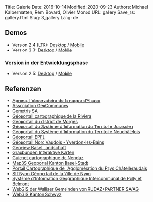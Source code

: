 Title: Galerie
Date: 2016-10-14
Modified: 2020-09-23
Authors: Michael Kalbermatten, Rémi Bovard, Olivier Monod
URL: gallery
Save_as: gallery.html
Slug: 3_gallery
Lang: de

## Demos

* Version 2.4 (LTR): [Desktop](https://geomapfish-demo-2-4.camptocamp.com/?lang=de) / [Mobile](https://geomapfish-demo-2-4.camptocamp.com/mobile?lang=de)
* Version 2.3: [Desktop](https://geomapfish-demo.camptocamp.com/2.3/?lang=de) / [Mobile](https://geomapfish-demo.camptocamp.com/2.3/mobile/?lang=de)

### Version in der Entwicklungsphase

* Version 2.5: [Desktop](https://geomapfish-demo-2-5.camptocamp.com/?lang=de) / [Mobile](https://geomapfish-demo-2-5.camptocamp.com/mobile?lang=de)

## Referenzen

* [Aprona, l'observatoire de la nappe d'Alsace](https://carto.aprona.net/)
* [Association GeoCommunes](http://www.geocommunes.ch/references/)
* [Gemetris SA](http://www.gemetris.ch/prestations#SIG)
* [Géoportail cartographique de la Riviera](https://map.cartoriviera.ch/)
* [Géoportail du district de Morges](https://map.cjl.ch/)
* [Géoportail du Système d'Information du Territoire Jurassien](https://geo.jura.ch/)
* [Géoportail du Système d'Information du Territoire Neuchâtelois](https://sitn.ne.ch/)
* [Géoportail EPFL](https://geoportail.epfl.ch/)
* [Géoportail Nord Vaudois - Yverdon-les-Bains](https://mapnv.ch/)
* [Geoview Basel Landschaft](https://geoview.bl.ch/)
* [Graubünden Interaktive Karten](http://map.geo.gr.ch/)
* [Guichet cartographique de Nendaz](https://nendaz-geoportail.sig.cloud.camptocamp.net/)
* [MapBS Geoportal Kanton Basel-Stadt](https://map.geo.bs.ch/)
* [Portail Cartographique de l'Agglomération du Pays Châtelleraudais](https://carto.grand-chatellerault.fr/)
* [SITNyon Géoportail de la Ville de Nyon](https://map.nyon.ch/)
* [Système d'Information Géographique Intercommunal de Pully et Belmont](https://www.sigip.ch/)
* [WebGIS der Walliser Gemeinden von RUDAZ+PARTNER SA/AG](https://www.vsgis.ch/)
* [WebGIS Kanton Schwyz](https://map.geo.sz.ch/)
